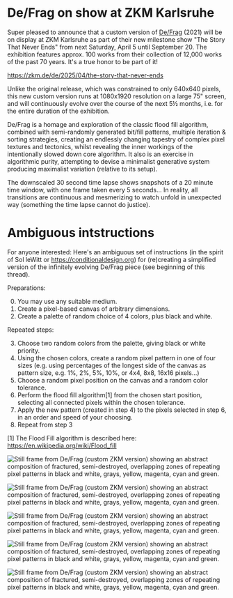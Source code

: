 # De/Frag on show at ZKM Karlsruhe

Super pleased to announce that a custom version of
[De/Frag](https://art.thi.ng/defrag) (2021) will be on display at ZKM Karlsruhe
as part of their new milestone show "The Story That Never Ends" from next
Saturday, April 5 until September 20. The exhibition features approx. 100 works
from their collection of 12,000 works of the past 70 years. It's a true honor to
be part of it!

https://zkm.de/de/2025/04/the-story-that-never-ends

Unlike the original release, which was constrained to only 640x640 pixels, this
new custom version runs at 1080x1920 resolution on a large 75" screen, and will
continuously evolve over the course of the next 5½ months, i.e. for the entire
duration of the exhibition.

De/Frag is a homage and exploration of the classic flood fill algorithm,
combined with semi-randomly generated bit/fill patterns, multiple iteration &
sorting strategies, creating an endlessly changing tapestry of complex pixel
textures and tectonics, whilst revealing the inner workings of the intentionally
slowed down core algorithm. It also is an exercise in algorithmic purity,
attempting to devise a minimalist generative system producing maximalist
variation (relative to its setup).

The downscaled 30 second time lapse shows snapshots of a 20 minute time window,
with one frame taken every 5 seconds... In reality, all transitions are
continuous and mesmerizing to watch unfold in unexpected way (something the time
lapse cannot do justice).

# Ambiguous intstructions

For anyone interested: Here's an ambiguous set of instructions (in the spirit of
Sol leWitt or https://conditionaldesign.org) for (re)creating a simplified
version of the infinitely evolving De/Frag piece (see beginning of this thread).

Preparations:

0. You may use any suitable medium.
1. Create a pixel-based canvas of arbitrary dimensions.
2. Create a palette of random choice of 4 colors, plus black and white.

Repeated steps:

3. Choose two random colors from the palette, giving black or white priority.
4. Using the chosen colors, create a random pixel pattern in one of four sizes
   (e.g. using percentages of the longest side of the canvas as pattern size,
   e.g. 1%, 2%, 5%, 10%, or 4x4, 8x8, 16x16 pixels...)
5. Choose a random pixel position on the canvas and a random color tolerance.
6. Perform the flood fill algorithm[1] from the chosen start position, selecting
   all connected pixels within the chosen tolerance.
7. Apply the new pattern (created in step 4) to the pixels selected in step 6,
   in an order and speed of your choosing.
8. Repeat from step 3

[1] The Flood Fill algorithm is described here:
https://en.wikipedia.org/wiki/Flood_fill

![Still frame from De/Frag (custom ZKM version) showing an abstract composition of fractured, semi-destroyed, overlapping zones of repeating pixel patterns in black and white, grays, yellow, magenta, cyan and green.](../assets/9d/f1/03RELzaYPluykrmbJ.png)

![Still frame from De/Frag (custom ZKM version) showing an abstract composition of fractured, semi-destroyed, overlapping zones of repeating pixel patterns in black and white, grays, yellow, magenta, cyan and green.](../assets/d4/0d/03RELzQvR5Dv0OwZG.png)

![Still frame from De/Frag (custom ZKM version) showing an abstract composition of fractured, semi-destroyed, overlapping zones of repeating pixel patterns in black and white, grays, yellow, magenta, cyan and green.](../assets/40/f6/03RELzQeecBSNC6z0.png)

![Still frame from De/Frag (custom ZKM version) showing an abstract composition of fractured, semi-destroyed, overlapping zones of repeating pixel patterns in black and white, grays, yellow, magenta, cyan and green.](../assets/e9/f9/03RELzNSu67SjyjuJ.png)

![Still frame from De/Frag (custom ZKM version) showing an abstract composition of fractured, semi-destroyed, overlapping zones of repeating pixel patterns in black and white, grays, yellow, magenta, cyan and green.](../assets/1f/c9/03RELzZy2UirLpljJ.png)
